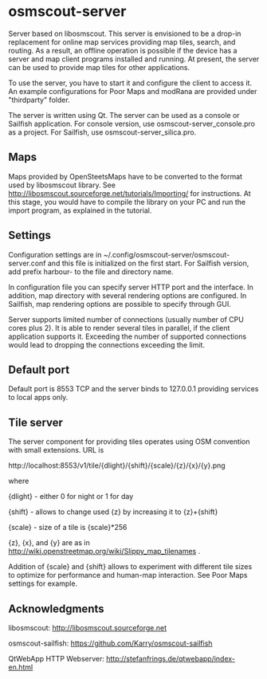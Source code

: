 # osmscout-server

Server based on libosmscout. This server is envisioned to be a drop-in
replacement for online map services providing map tiles, search, and
routing. As a result, an offline operation is possible if the device
has a server and map client programs installed and running. At
present, the server can be used to provide map tiles for other
applications.

To use the server, you have to start it and configure the client to
access it. An example configurations for Poor Maps and modRana are
provided under "thirdparty" folder.

The server is written using Qt. The server can be used as a console or
Sailfish application. For console version, use
osmscout-server_console.pro as a project. For Sailfish, use
osmscout-server_silica.pro.

## Maps

Maps provided by OpenSteetsMaps have to be converted to the format used by libosmscout library. See http://libosmscout.sourceforge.net/tutorials/Importing/ for instructions. At this stage, you would have to compile the library on your PC and run the import program, as explained in the tutorial.

## Settings

Configuration settings are in
~/.config/osmscout-server/osmscout-server.conf and this file is
initialized on the first start. For Sailfish version, add prefix
harbour- to the file and directory name.

In configuration file you can specify server HTTP port and the
interface. In addition, map directory with several rendering options
are configured. In Sailfish, map rendering options are possible to
specify through GUI.

Server supports limited number of connections (usually number of CPU
cores plus 2). It is able to render several tiles in parallel, if the
client application supports it. Exceeding the number of supported
connections would lead to dropping the connections exceeding the
limit.


## Default port

Default port is 8553 TCP and the server binds to 127.0.0.1 providing
services to local apps only.


## Tile server

The server component for providing tiles operates using OSM convention
with small extensions. URL is

http://localhost:8553/v1/tile/{dlight}/{shift}/{scale}/{z}/{x}/{y}.png

where

{dlight} - either 0 for night or 1 for day

{shift} - allows to change used {z} by increasing it to {z}+{shift}

{scale} - size of a tile is {scale}*256

{z}, {x}, and {y} are as in http://wiki.openstreetmap.org/wiki/Slippy_map_tilenames .

Addition of {scale} and {shift} allows to experiment with different
tile sizes to optimize for performance and human-map interaction. See
Poor Maps settings for example.


## Acknowledgments

libosmscout: http://libosmscout.sourceforge.net

osmscout-sailfish: https://github.com/Karry/osmscout-sailfish

QtWebApp HTTP Webserver: http://stefanfrings.de/qtwebapp/index-en.html
